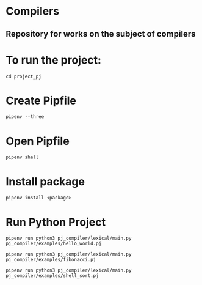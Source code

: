 # Compilers

## Repository for works on the subject of compilers

# To run the project:

```
cd project_pj
```

# Create Pipfile
```
pipenv --three
```

# Open Pipfile
```
pipenv shell
```

# Install package
```
pipenv install <package>
```

# Run Python Project

```
pipenv run python3 pj_compiler/lexical/main.py pj_compiler/examples/hello_world.pj

pipenv run python3 pj_compiler/lexical/main.py pj_compiler/examples/fibonacci.pj

pipenv run python3 pj_compiler/lexical/main.py pj_compiler/examples/shell_sort.pj
```